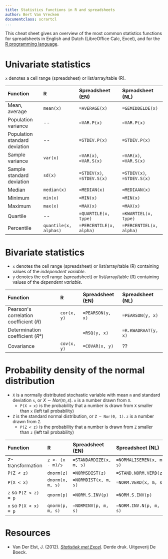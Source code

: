 ```yaml
---
title: Statistics functions in R and spreadsheets
author: Bert Van Vreckem
documentclass: scrartcl
...
```


This cheat sheet gives an overview of the most common statistics functions for spreadsheets in English and Dutch (LibreOffice Calc, Excel), and for the [R programming language](https://www.r-project.org/).

# Univariate statistics

`x` denotes a cell range (spreadsheet) or list/array/table (R).

| Function                      | R                     | Spreadsheet (EN)           | Spreadsheet (NL)           |
| :--                           | :--                   | :--                        | :--                        |
| Mean, average                 | `mean(x)`             | `=AVERAGE(x)`              | `=GEMIDDELDE(x)`           |
| Population variance           | --                    | `=VAR.P(x)`                | `=VAR.P(x)`                |
| Population standard deviation | --                    | `=STDEV.P(x)`              | `=STDEV.P(x)`              |
| Sample variance               | `var(x)`              | `=VAR(x)`, `=VAR.S(x)`     | `=VAR(x)`, `=VAR.S(x)`     |
| Sample standard deviation     | `sd(x)`               | `=STDEV(x)`, `=STDEV.S(x)` | `=STDEV(x)`, `=STDEV.S(x)` |
| Median                        | `median(x)`           | `=MEDIAN(x)`               | `=MEDIAAN(x)`              |
| Minimum                       | `min(x)`              | `=MIN(x)`                  | `=MIN(x)`                  |
| Maximum                       | `max(x)`              | `=MAX(x)`                  | `=MAX(x)`                  |
| Quartile                      | --                    | `=QUARTILE(x, type)`       | `=KWARTIEL(x, type)`       |
| Percentile                    | `quantile(x, alphas)` | `=PERCENTILE(x, alpha)`    | `=PERCENTIEL(x, alpha)`    |

# Bivariate statistics

- `x` denotes the cell range (spreadsheet) or list/array/table (R) containing values of the *independent variable*.
- `y` denotes the cell range (spreadsheet) or list/array/table (R) containing values of the *dependent variable*.

| Function                                | R           | Spreadsheet (EN) | Spreadsheet (NL)    |
| :--                                     | :--         | :--              | :--                 |
| Pearson's correlation coefficient (*R*) | `cor(x, y)` | `=PEARSON(y, x)` | `=PEARSON(y, x)`    |
| Determination coefficient (*R*²)        |             | `=RSQ(y, x)`     | `=R.KWADRAAT(y, x)` |
| Covariance                              | `cov(x, y)` | `=COVAR(x, y)`   | ??                  |

# Probability density of the normal distribution

- `X` is a normally distributed stochastic variable with mean `m` and standard deviation `s`, or $X \sim Nor(m, s)$. `x` is a number drawn from `X`.
    - `P(X < x)` is the probability that a number is drawn from `X` smaller than `x` (left tail probability)
- `Z` is the standard normal distribution, or `Z ~ Nor(0, 1)`. `z` is a number drawn from `Z`.
    - `P(Z < z)` is the probability that a number is drawn from `Z` smaller than `z` (left tail probability)

| Function              | R                | Spreadsheet (EN)        | Spreadsheet (NL)         |
| :--                   | :--              | :--                     | :--                      |
| *z*-transformation    | `z <- (x - m)/s` | `=STANDARDIZE(x, m, s)` | `=NORMALISEREN(x, m, s)` |
| `P(Z < z)`            | `dnorm(z)`       | `=NORMSDIST(z)`         | `=STAND.NORM.VERD(z)`    |
| `P(X < x)`            | `dnorm(x, m, s)` | `=NORMDIST(x, m, s)`    | `=NORM.VERD(x, m, s)`    |
| `z` so `P(Z < z) = p` | `qnorm(p)`       | `=NORM.S.INV(p)`        | `=NORM.S.INV(p)`         |
| `x` so `P(X < x) = p` | `qnorm(p, m, s)` | `=NORMINV(p, m, s)`     | `=NORM.INV.N(p, m, s)`   |

# Resources

- Van Der Elst, J. (2012). *[Statistiek met Excel](http://hoger.deboeck.com/titres/130991_1/9789045544991-statistiek-met-excel.html).* Derde druk. Uitgeverij De Boeck.
